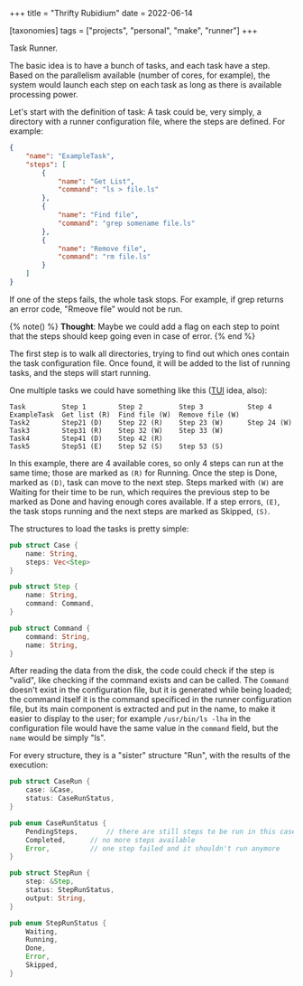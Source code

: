 +++
title = "Thrifty Rubidium"
date = 2022-06-14

[taxonomies]
tags = ["projects", "personal", "make", "runner"]
+++

Task Runner.

The basic idea is to have a bunch of tasks, and each task have a step. Based on
the parallelism available (number of cores, for example), the system would
launch each step on each task as long as there is available processing power.

Let's start with the definition of task: A task could be, very simply, a
directory with a runner configuration file, where the steps are defined. For
example:

```json
{
	"name": "ExampleTask",
	"steps": [
		{
			"name": "Get List",
			"command": "ls > file.ls"
		},
		{
			"name": "Find file",
			"command": "grep somename file.ls"
		},
		{
			"name": "Remove file",
			"command": "rm file.ls"
		}
	]
}
```

If one of the steps fails, the whole task stops. For example, if grep returns
an error code, "Rmeove file" would not be run.

{% note() %}
**Thought**: Maybe we could add a flag on each step to point that the steps
should keep going even in case of error.
{% end %}

The first step is to walk all directories, trying to find out which ones
contain the task configuration file. Once found, it will be added to the list
of running tasks, and the steps will start running.

One multiple tasks we could have something like this
([TUI](https://github.com/fdehau/tui-rs) idea, also):

```
Task         Step 1        Step 2         Step 3           Step 4
ExampleTask  Get list (R)  Find file (W)  Remove file (W)
Task2        Step21 (D)    Step 22 (R)    Step 23 (W)      Step 24 (W)
Task3        Step31 (R)    Step 32 (W)    Step 33 (W)
Task4        Step41 (D)    Step 42 (R)
Task5        Step51 (E)    Step 52 (S)    Step 53 (S)
```

In this example, there are 4 available cores, so only 4 steps can run at the
same time; those are marked as `(R)` for Running. Once the step is Done, marked
as `(D)`, task can move to the next step. Steps marked with `(W)` are Waiting
for their time to be run, which requires the previous step to be marked as Done
and having enough cores available. If a step errors, `(E)`, the task stops
running and the next steps are marked as Skipped, `(S)`.

The structures to load the tasks is pretty simple:

```rust
pub struct Case {
	name: String,
	steps: Vec<Step>
}

pub struct Step {
	name: String,
	command: Command,
}

pub struct Command {
	command: String,
	name: String,
}
```

After reading the data from the disk, the code could check if the step is "valid", 
like checking if the command exists and can be called. The `Command` doesn't
exist in the configuration file, but it is generated while being loaded; the
command itself it is the command specificed in the runner configuration file,
but its main component is extracted and put in the name, to make it easier to
display to the user; for example `/usr/bin/ls -lha` in the configuration file
would have the same value in the `command` field, but the `name` would be
simply "ls".

For every structure, they is a "sister" structure "Run", with the results of
the execution:

```rust
pub struct CaseRun {
	case: &Case,
	status: CaseRunStatus,
}

pub enum CaseRunStatus {
	PendingSteps,		// there are still steps to be run in this case
	Completed,		// no more steps available
	Error,			// one step failed and it shouldn't run anymore
}

pub struct StepRun {
	step: &Step,
	status: StepRunStatus,
	output: String,
}

pub enum StepRunStatus {
	Waiting,
	Running,
	Done,
	Error,
	Skipped,
}
```
